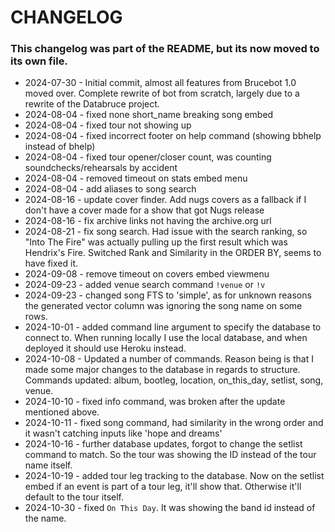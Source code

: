 # CHANGELOG
### This changelog was part of the README, but its now moved to its own file.

- 2024-07-30 - Initial commit, almost all features from Brucebot 1.0 moved over. Complete rewrite of bot from scratch, largely due to a rewrite of the Databruce project.
- 2024-08-04 - fixed none short_name breaking song embed
- 2024-08-04 - fixed tour not showing up
- 2024-08-04 - fixed incorrect footer on help command (showing bbhelp instead of bhelp)
- 2024-08-04 - fixed tour opener/closer count, was counting soundchecks/rehearsals by accident
- 2024-08-04 - removed timeout on stats embed menu
- 2024-08-04 - add aliases to song search
- 2024-08-16 - update cover finder. Add nugs covers as a fallback if I don't have a cover made for a show that got Nugs release
- 2024-08-16 - fix archive links not having the archive.org url
- 2024-08-21 - fix song search. Had issue with the search ranking, so "Into The Fire" was actually pulling up the first result which was Hendrix's Fire. Switched Rank and Similarity in the ORDER BY, seems to have fixed it.
- 2024-09-08 - remove timeout on covers embed viewmenu
- 2024-09-23 - added venue search command `!venue` or `!v`
- 2024-09-23 - changed song FTS to 'simple', as for unknown reasons the generated vector column was ignoring the song name on some rows.
- 2024-10-01 - added command line argument to specify the database to connect to. When running locally I use the local database, and when deployed it should use Heroku instead.
- 2024-10-08 - Updated a number of commands. Reason being is that I made some major changes to the database in regards to structure. Commands updated: album, bootleg, location, on_this_day, setlist, song, venue.
- 2024-10-10 - fixed info command, was broken after the update mentioned above.
- 2024-10-11 - fixed song command, had similarity in the wrong order and it wasn't catching inputs like 'hope and dreams'
- 2024-10-16 - further database updates, forgot to change the setlist command to match. So the tour was showing the ID instead of the tour name itself.
- 2024-10-19 - added tour leg tracking to the database. Now on the setlist embed if an event is part of a tour leg, it'll show that. Otherwise it'll default to the tour itself.
- 2024-10-30 - fixed `On This Day`. It was showing the band id instead of the name.